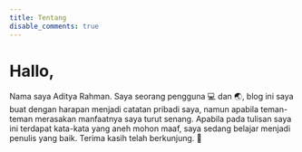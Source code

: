 ```yaml
---
title: Tentang
disable_comments: true
---
```


# Hallo,
Nama saya Aditya Rahman. Saya seorang pengguna :computer: dan :earth_asia:, blog ini saya buat dengan harapan menjadi catatan pribadi saya, namun apabila teman-teman merasakan manfaatnya saya turut senang. Apabila pada tulisan saya ini terdapat kata-kata yang aneh mohon maaf, saya sedang belajar menjadi penulis yang baik. Terima kasih telah berkunjung. :whale:
